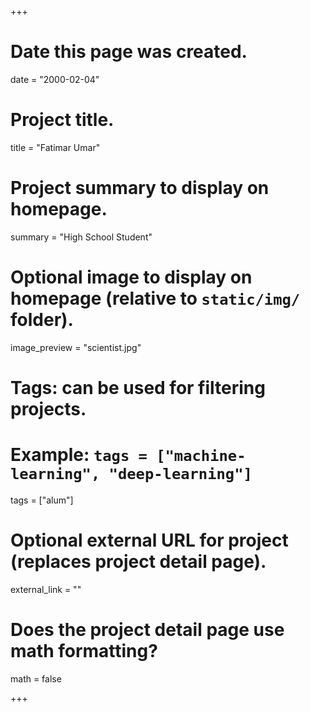 +++
# Date this page was created.
date = "2000-02-04"

# Project title.
title = "Fatimar Umar"

# Project summary to display on homepage.
summary = "High School Student"

# Optional image to display on homepage (relative to `static/img/` folder).
image_preview = "scientist.jpg"

# Tags: can be used for filtering projects.
# Example: `tags = ["machine-learning", "deep-learning"]`
tags = ["alum"]

# Optional external URL for project (replaces project detail page).
external_link = ""

# Does the project detail page use math formatting?
math = false

+++
